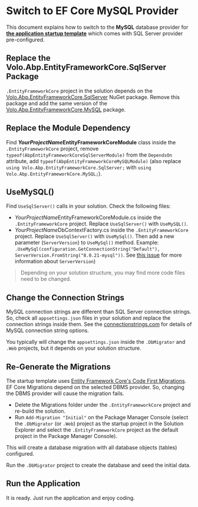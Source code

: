 # Switch to EF Core MySQL Provider

This document explains how to switch to the **MySQL** database provider for **[the application startup template](Startup-Templates/Application.md)** which comes with SQL Server provider pre-configured.

## Replace the Volo.Abp.EntityFrameworkCore.SqlServer Package

`.EntityFrameworkCore` project in the solution depends on the [Volo.Abp.EntityFrameworkCore.SqlServer](https://www.nuget.org/packages/Volo.Abp.EntityFrameworkCore.SqlServer) NuGet package. Remove this package and add the same version of the [Volo.Abp.EntityFrameworkCore.MySQL](https://www.nuget.org/packages/Volo.Abp.EntityFrameworkCore.MySQL) package.

## Replace the Module Dependency

Find ***YourProjectName*EntityFrameworkCoreModule** class inside the `.EntityFrameworkCore` project, remove `typeof(AbpEntityFrameworkCoreSqlServerModule)` from the `DependsOn` attribute, add `typeof(AbpEntityFrameworkCoreMySQLModule)` (also replace `using Volo.Abp.EntityFrameworkCore.SqlServer;` with `using Volo.Abp.EntityFrameworkCore.MySQL;`).

## UseMySQL()

Find `UseSqlServer()` calls in your solution. Check the following files:

* *YourProjectName*EntityFrameworkCoreModule.cs inside the `.EntityFrameworkCore` project. Replace `UseSqlServer()` with `UseMySQL()`.
* *YourProjectName*DbContextFactory.cs inside the `.EntityFrameworkCore` project. Replace `UseSqlServer()` with `UseMySql()`. Then add a new parameter (`ServerVersion`) to `UseMySql()` method. Example: `.UseMySql(configuration.GetConnectionString("Default"), ServerVersion.FromString("8.0.21-mysql"))`. See [this issue](https://github.com/PomeloFoundation/Pomelo.EntityFrameworkCore.MySql/pull/1233) for more information about `ServerVersion`)

> Depending on your solution structure, you may find more code files need to be changed.

## Change the Connection Strings

MySQL connection strings are different than SQL Server connection strings. So, check all `appsettings.json` files in your solution and replace the connection strings inside them. See the [connectionstrings.com]( https://www.connectionstrings.com/mysql/ ) for details of MySQL connection string options.

You typically will change the `appsettings.json` inside the `.DbMigrator` and `.Web` projects, but it depends on your solution structure.

## Re-Generate the Migrations

The startup template uses [Entity Framework Core's Code First Migrations](https://docs.microsoft.com/en-us/ef/core/managing-schemas/migrations/). EF Core Migrations depend on the selected DBMS provider. So, changing the DBMS provider will cause the migration fails.

* Delete the Migrations folder under the `.EntityFrameworkCore` project and re-build the solution.
* Run `Add-Migration "Initial"` on the Package Manager Console (select the `.DbMigrator`  (or `.Web`) project as the startup project in the Solution Explorer and select the `.EntityFrameworkCore` project as the default project in the Package Manager Console).

This will create a database migration with all database objects (tables) configured.

Run the `.DbMigrator` project to create the database and seed the initial data.

## Run the Application

It is ready. Just run the application and enjoy coding.
